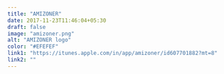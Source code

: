 ```yaml
---
title: "AMIZONER"
date: 2017-11-23T11:46:04+05:30
draft: false
image: "amizoner.png"
alt: "AMIZONER logo"
color: "#EFEFEF"
link1: "https://itunes.apple.com/in/app/amizoner/id607701882?mt=8"
link2: ""
---
```

